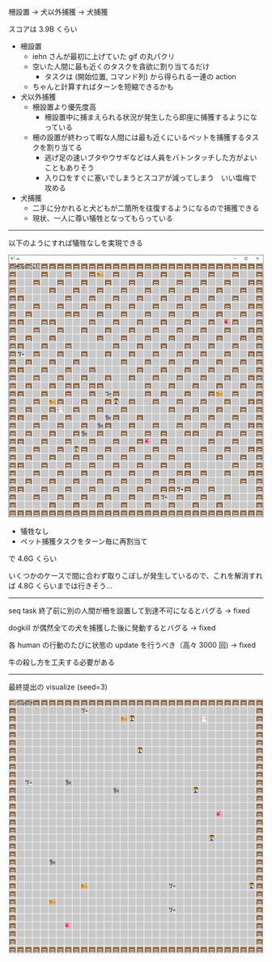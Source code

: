 柵設置 → 犬以外捕獲 → 犬捕獲

スコアは 3.9B くらい

* 柵設置
  * iehn さんが最初に上げていた gif の丸パクリ
  * 空いた人間に最も近くのタスクを貪欲に割り当てるだけ
    * タスクは (開始位置, コマンド列) から得られる一連の action
  * ちゃんと計算すればターンを短縮できるかも
* 犬以外捕獲
  * 柵設置より優先度高
    * 柵設置中に捕まえられる状況が発生したら即座に捕獲するようになっている
  * 柵の設置が終わって暇な人間には最も近くにいるペットを捕獲するタスクを割り当てる
    * 逃げ足の速いブタやウサギなどは人員をバトンタッチした方がよいこともありそう
    * 入り口をすぐに塞いでしまうとスコアが減ってしまう　いい塩梅で攻める
* 犬捕獲
  * 二手に分かれると犬どもが二箇所を往復するようになるので捕獲できる
  * 現状、一人に尊い犠牲となってもらっている

---

以下のようにすれば犠牲なしを実現できる

<img src="media/no_sacrifice.png">

* 犠牲なし
* ペット捕獲タスクをターン毎に再割当て

で 4.6G くらい

いくつかのケースで間に合わず取りこぼしが発生しているので、これを解消すれば 4.8G くらいまでは行きそう…

---

seq task 終了前に別の人間が柵を設置して到達不可になるとバグる
-> fixed

dogkill が偶然全ての犬を捕獲した後に発動するとバグる
-> fixed

各 human の行動のたびに状態の update を行うべき（高々 3000 回)
-> fixed

牛の殺し方を工夫する必要がある

---

最終提出の visualize (seed=3)

<img src="media/vis_seed3.gif">